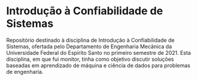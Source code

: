 # Introdução à Confiabilidade de Sistemas

Repositório destinado à disciplina de Introdução à Confiabilidade de Sistemas, ofertada pelo Departamento de Engenharia Mecânica da Universidade Federal do Espírito Santo no primeiro semestre de 2021. Esta disciplina, em que fui monitor, tinha como objetivo discutir soluções baseadas em aprendizado de máquina e ciência de dados para problemas de engenharia.